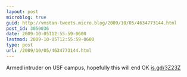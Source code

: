 ```yaml
---
layout: post
microblog: true
guid: http://vmstan-tweets.micro.blog/2009/10/05/4634773144.html
post_id: 3050036
date: 2009-10-05T12:55:59-0600
lastmod: 2009-10-05T12:55:59-0600
type: post
url: /2009/10/05/4634773144.html
---
```

Armed intruder on USF campus, hopefully this will end OK [is.gd/3Z23Z](http://is.gd/3Z23Z)
